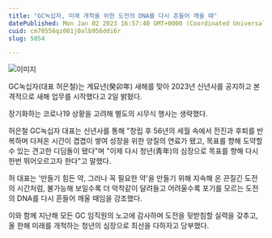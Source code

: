 ```yaml
---
title: "GC녹십자, 미래 개척을 위한 도전의 DNA를 다시 흔들어 깨울 때"
datePublished: Mon Jan 02 2023 16:57:40 GMT+0000 (Coordinated Universal Time)
cuid: cm70556qz001j0alb956ddi6r
slug: 5054

---
```



![이미지](https://cdn.hashnode.com/res/hashnode/image/upload/v1739257724769/96861cb2-9d14-4fa2-a8ba-3e0a12e8a11f.png)

GC녹십자(대표 허은철)는 계묘년(癸卯年) 새해를 맞아 2023년 신년사를 공지하고 본격적으로 새해 업무를 시작했다고 2일 밝혔다.

장기화하는 코로나19 상황을 고려해 별도의 시무식 행사는 생략했다.

허은철 GC녹십자 대표는 신년사를 통해 "창립 후 56년의 세월 속에서 전진과 후퇴를 반복하며 다져온 시간이 겹겹이 쌓여 성장을 위한 양질의 연료가 됐고, 목표를 향해 도약할 수 있는 견고한 디딤돌이 됐다"며 "이제 다시 청년(靑年)의 심장으로 목표를 향해 다시 한번 뛰어오르고자 한다"고 말했다.

허 대표는 '만들기 힘든 약, 그러나 꼭 필요한 약'을 만들기 위해 지속해 온 끈질긴 도전의 시간처럼, 불가능해 보일수록 더 악착같이 달려들고 어려울수록 포기를 모르는 도전의 DNA를 다시 흔들어 깨울 때임을 강조했다.

이와 함께 지난해 모든 GC 임직원의 노고에 감사하며 도전을 뒷받침할 실력을 갖추고, 올 한해 미래를 개척하는 청년의 심장으로 최선을 다하자고 당부했다.